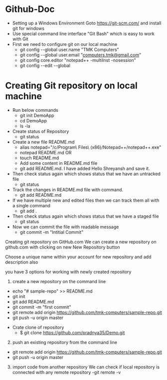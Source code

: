 # Github-Doc
*  Setting up a Windows Environment
   Goto https://git-scm.com/ and install git for windows
* Use special command line interface "Git Bash" which is easy to work with Git
 * First we need to configure git on our local machine
    * git config --global user.name "TMK Computers"
    * git config --global user.email "computers.tmk@gmail.com"
    * git config core.editor "notepad++ -multiInst -nosession"
    * git config --edit --global
# Creating Git repository on local machine
*  Run below commands 
   * git init DemoApp
   * cd DemoApp
   * ls -la
* Create status of Repository
   * git status
* Create a new file README.md
   * alias notepad="/c/Program\ Files\ \(x86\)/Notepad++/notepad++.exe"
   * notepad README.md
               OR
   *  touch README.md
   * Add some content in README.md file 
   * git add README.md. I have added Hello Shreyansh and save it.
*  Then check status again which shows status that we have an untracked file
   *  git status
*  Track the changes in README.md file with command.
   *  git add README.md
*  If we have multiple new and edited files then we can track them all with a single command
   *  git add .
*  Then check status again which shows status that we have a staged file
   *  git status
*  Now we can commit the file with readable message
   *  git commit -m "Intitial Commit"
   
Creating git repository on GitHub.com
We can create a new repository on github.com with clicking on new New Repository button

Choose a unique name within your account for new repository and add description also

you have 3 options for working with newly created repository

1. create a new repository on the command line
- echo "# sample-repo" >> README.md
- git init
- git add README.md
- git commit -m "first commit"
- git remote add origin https://github.com/tmk-computers/sample-repo.git
- git push -u origin master

*  Crate clone of repository
   *  $ git clone https://github.com/pradnya35/Demo.git
 2. push an existing repository from the command line
- git remote add origin https://github.com/tmk-computers/sample-repo.git
- git push -u origin master
3. import code from another repository
We can check if local repository is connected with any remote repository
   -git remote -v




